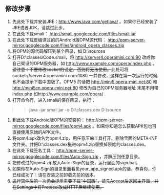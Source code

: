 ## 修改步骤 ##
  1. 先此处下载并安装JRE：http://www.java.com/getjava/ 。如果你已经安装了JRE或者JDK，请跳过此步。
  1. 在此处下载smali： http://smali.googlecode.com/files/smali.jar
  1. 在此处下载反编译过的的Android版OPM源代码： http://opm-server-mirror.googlecode.com/files/android_opera_classes.zip
  1. 将OPM的源代码解压到某个目录，如 D:\sources
  1. 打开D:\classes\Code.smali，将 http://server4.operamini.com:80 改成你自己架设的OPM服务器，如 http://www.example.com/opera/index.php 。~~请注意：不要修改socket的设定，否则将无法使用。~~此处可将 socket://server4.operamini.com:1080 一并修改，这样在第一次运行的时候也不会提示下载中国版了。OPM5 的话把  http://mini5.opera-mini.net:80 和 http://mini5cn.opera-mini.net:80 修改为自己的OPM服务器地址 末尾不用带index.php 如http://www.example.com/opera/  .
  1. 打开命令行，进入smali的保存目录，执行：
> > java -jar smali.jar -o D:\classes.dex D:\source
  1. 到此处下载Android版OPM的安装包： http://opm-server-mirror.googlecode.com/files/opm4.apk 。如果你知道怎么获取APK包也可直接使用原始的APK文件。
  1. 将opm4.apk改名为opm4.zip，用任意压缩工具打开。删除里面的META-INF文件夹。并把D:\classes.dex拖进opm4.zip替换掉原始的classes.dex。
  1. 在此处下载签名工具： http://opm-server-mirror.googlecode.com/files/Auto-Sign.zip ，并解压到任意目录。
  1. 把修改过的opm4.zip放入Auto-Sign的目录，运行里面的sign.bat。
  1. 如果你在Auto-Sign的目录里面看见your\_app\_signed.apk的话，恭喜你，你已经成功了！请在安装之前卸载先前的版本。
  1. ~~进行软件后第一次仍会提示需要下载“中国版”，请先Accept后返回主界面，并在Settings中将Protocol改成HTTP后继续使用。~~